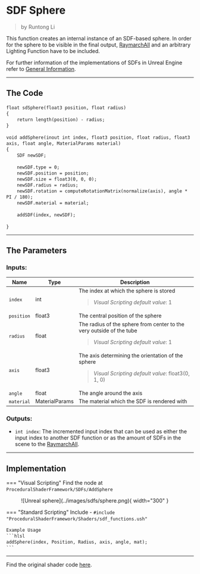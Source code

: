 <div class="container">
    <h1 class="main-heading">SDF Sphere</h1>
    <blockquote class="author">by Runtong Li</blockquote>
</div>

This function creates an internal instance of an SDF-based sphere. In order for the sphere to be visible in the final output, [RaymarchAll](raymarchAll.md) and an arbitrary Lighting Function have to be included.

For further information of the implementations of SDFs in Unreal Engine refer to [General Information](generalInformation.md).

---

## The Code

``` hlsl
float sdSphere(float3 position, float radius)
{
    return length(position) - radius;
}

void addSphere(inout int index, float3 position, float radius, float3 axis, float angle, MaterialParams material)
{
    SDF newSDF;
    
    newSDF.type = 0;
    newSDF.position = position;
    newSDF.size = float3(0, 0, 0);
    newSDF.radius = radius;
    newSDF.rotation = computeRotationMatrix(normalize(axis), angle * PI / 180);
    newSDF.material = material;
    
    addSDF(index, newSDF);

}
```

---

## The Parameters

### Inputs:
| Name            | Type     | Description |
|-----------------|----------|-------------|
| `index`        | int   | The index at which the sphere is stored <br> <blockquote> *Visual Scripting default value*: 1 </blockquote>|
| `position`        | float3   | The central position of the sphere |
| `radius`        | float   | The radius of the sphere from center to the very outside of the tube <br> <blockquote> *Visual Scripting default value*: 1 </blockquote>|
| `axis`        | float3   | The axis determining the orientation of the sphere <br> <blockquote> *Visual Scripting default value*: float3(0, 1, 0) </blockquote> |
| `angle`        | float   | The angle around the axis |
| `material` | MaterialParams | The material which the SDF is rendered with |
    
### Outputs:
- ```int index```: The incremented input index that can be used as either the input index to another SDF function or as the amount of SDFs in the scene to the [RaymarchAll](raymarchAll.md).  

---

## Implementation

=== "Visual Scripting"
    Find the node at `ProceduralShaderFramework/SDFs/AddSphere`
<figure markdown="span">
    ![Unreal sphere](../images/sdfs/sphere.png){ width="300" }
</figure>

=== "Standard Scripting"
    Include - ```#include "ProceduralShaderFramework/Shaders/sdf_functions.ush"```

    Example Usage
    ```hlsl
    addSphere(index, Position, Radius, axis, angle, mat);
    ```

---

Find the original shader code [here](../../../shaders/geometry/SDF_Sphere.md).